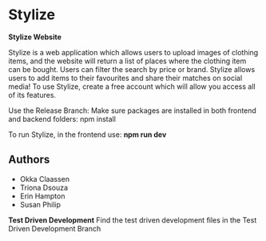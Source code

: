 # Stylize  

**Stylize Website**

Stylize is a web application which allows users to upload images of clothing items, and the website will return a list of places where the clothing item can be bought. Users can filter the search by price or brand. Stylize allows users to add items to their favourites and share their matches on social media!
To use Stylize, create a free account which will allow you access all of its features.

Use the Release Branch:
Make sure packages are installed in both frontend and backend folders:  npm install

To run Stylize, in the frontend use: **npm run dev**

Authors
-
- Okka Claassen
- Triona Dsouza
- Erin Hampton
- Susan Philip 

**Test Driven Development**
Find the test driven development files in the Test Driven Development Branch

